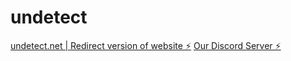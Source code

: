 # undetect

[undetect.net | Redirect version of website ⚡️](https://undetect.net)
[Our Discord Server ⚡️](https://discord.gg/undetect)
